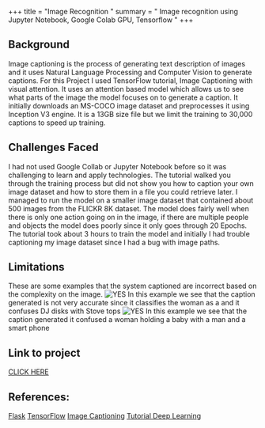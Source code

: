 
+++ title = "Image Recognition " 
summary = " Image recognition using Jupyter Notebook, Google Colab GPU, Tensorflow " 
+++

## Background 
Image captioning is the process of generating text description of images and it uses Natural Language Processing  and Computer Vision to generate captions. For this Project I used TensorFlow tutorial, Image Captioning with visual attention. It uses an attention based model which allows us to see what parts of the image the model focuses on to generate a caption. It initially downloads an MS-COCO image dataset and preprocesses it using Inception V3 engine. It is a 13GB size file but we limit the training to 30,000 captions to speed up training. 
## Challenges Faced 
I had not used Google Collab or Jupyter Notebook before so it was challenging to learn and apply technologies. The tutorial walked you through the training process but did not show you how to caption your own image dataset and how to store them in a file you could retrieve later. I managed to run the model on a smaller image dataset that contained about 500 images from the FLICKR 8K dataset. The model does fairly well when there is only one action going on in the image, if there are multiple people and objects the model does poorly since it only goes through 20 Epochs. The tutorial took about 3 hours to train the model and initially I had trouble captioning my image dataset since I had a bug with image paths. 
## Limitations 
These are some examples that the system captioned are incorrect based on the complexity on the image.
![YES](/post/aman.png)
In this example we see that the caption generated is not very accurate since it classifies the woman as a and it confuses DJ disks with Stove tops 
![YES](/post/aman2.png)
In this example we see that the caption generated it confused a woman holding a baby with a man and a smart phone

## Link to project 
[CLICK HERE](http://sergioguerrero.pythonanywhere.com/)

## References: 
[Flask](https://www.youtube.com/watch?v=MwZwr5Tvyxo&list=PL-osiE80TeTs4UjLw5MM6OjgkjFeUxCYH)
[TensorFlow](https://www.tensorflow.org/tutorials/text/word_embeddings)
[Image Captioning](https://github.com/tensorflow/tensorflow/blob/r1.13/tensorflow/contrib/eager/python/examples/generative_examples/image_captioning_with_attention.ipynb)
[Tutorial Deep Learning](https://hackernoon.com/begin-your-deep-learning-project-for-free-free-gpu-processing-free-storage-free-easy-upload-b4dba18abebc)